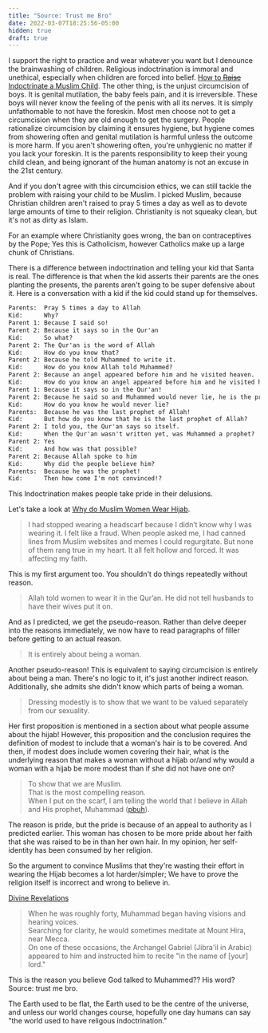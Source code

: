 ```yaml
---
title: "Source: Trust me Bro"
date: 2022-03-07T18:25:56-05:00
hidden: true
draft: true
---
```


I support the right to practice and wear whatever you want but I denounce the
brainwashing of children. Religious indoctrination is immoral and unethical, especially when children are forced into belief. [How to ~~Raise~~ Indoctrinate a Muslim Child](https://www.wikihow.com/Raise-a-Muslim-Child).
The other thing, is the unjust circumcision of boys. It is genital mutilation, the baby feels pain,
and it is irreversible. These boys will never know the feeling of the penis with all its nerves.
It is simply unfathomable to not have the foreskin. Most men choose not to get a circumcision when they
are old enough to get the surgery. People rationalize circumcision by claiming it ensures hygiene,
but hygiene comes from showering often and genital mutilation is harmful unless the outcome is more harm.
If you aren't showering often, you're unhygienic no matter if you lack your foreskin. It is the parents
responsibility to keep their young child clean, and being ignorant of the human anatomy is not an excuse
in the 21st century.

And if you don't agree with this circumcision ethics, we can still tackle the problem with raising your child
to be Muslim. I picked Muslim, because Christian children aren't raised to pray 5 times a day as well as to devote
large amounts of time to their religion. Christianity is not squeaky clean, but it's not as dirty as Islam.

For an example where Christianity goes wrong, the ban on contraceptives by the Pope; Yes this is Catholicism,
however Catholics make up a large chunk of Christians.

There is a difference between indoctrination and telling your kid that Santa is real.
The difference is that when the kid asserts their parents are the ones planting the presents, the parents
aren't going to be super defensive about it. Here is a conversation with a kid if the kid could stand up for themselves.

```txt
Parents:  Pray 5 times a day to Allah
Kid:      Why?
Parent 1: Because I said so!
Parent 2: Because it says so in the Qur'an
Kid:      So what?
Parent 2: The Qur'an is the word of Allah
Kid:      How do you know that?
Parent 2: Because he told Muhammed to write it.
Kid:      How do you know Allah told Muhammed?
Parent 2: Because an angel appeared before him and he visited heaven.
Kid:      How do you know an angel appeared before him and he visited heaven?
Parent 1: Because it says so in the Qur'an!
Parent 2: Because he said so and Muhammed would never lie, he is the prophet
Kid:      How do you know he would never lie?
Parents:  Because he was the last prophet of Allah!
Kid:      But how do you know that he is the last prophet of Allah?
Parent 2: I told you, the Qur'an says so itself.
Kid:      When the Qur'an wasn't written yet, was Muhammed a prophet?
Parent 2: Yes
Kid:      And how was that possible?
Parent 2: Because Allah spoke to him
Kid:      Why did the people believe him?
Parents:  Because he was the prophet!
Kid:      Then how come I'm not convinced!?
```

This Indoctrination makes people take pride in their delusions.

Let's take a look at [Why do Muslim Women Wear Hijab](https://medium.com/interfaith-now/why-do-muslim-women-wear-hijab-8d0cd811e2b1).

> I had stopped wearing a headscarf because I didn’t know why I was wearing it.
> I felt like a fraud. When people asked me, I had canned lines from Muslim websites and memes I could regurgitate.
> But none of them rang true in my heart. It all felt hollow and forced. It was affecting my faith.

This is my first argument too. You shouldn't do things repeatedly without reason.

> Allah told women to wear it in the Qur’an. He did not tell husbands to have their wives put it on.

And as I predicted, we get the pseudo-reason. Rather than delve deeper into the reasons immediately,
we now have to read paragraphs of filler before getting to an actual reason.

> It is entirely about being a woman.

Another pseudo-reason! This is equivalent to saying circumcision is entirely about being a man.
There's no logic to it, it's just another indirect reason. Additionally, she admits she didn't
know which parts of being a woman.

> Dressing modestly is to show that we want to be valued separately from our sexuality.

Her first proposition is mentioned in a section about what people assume about the hijab!
However, this proposition and the conclusion requires the definition of modest to include that a woman's hair is to be covered.
And then, if modest does include women covering their hair, what is the underlying reason that makes a woman without a hijab or/and
why would a woman with a hijab be more modest than if she did not have one on?

> To show that we are Muslim.<br>
> That is the most compelling reason.<br>
> When I put on the scarf, I am telling the world that I believe in Allah and His prophet, Muhammad ([pbuh](https://en.wikipedia.org/wiki/Islamic_honorifics)).

The reason is pride, but the pride is because of an appeal to authority as I predicted earlier.
This woman has chosen to be more pride about her faith that she was raised to be in than her own hair.
In my opinion, her self-identity has been consumed by her religion.

So the argument to convince Muslims that they're wasting their effort in wearing the Hijab becomes a lot harder/simpler;
We have to prove the religion itself is incorrect and wrong to believe in.

[Divine Revelations](https://www.metmuseum.org/learn/educators/curriculum-resources/art-of-the-islamic-world/unit-one/the-prophet-muhammad-and-the-origins-of-islam)

> When he was roughly forty, Muhammad began having visions and hearing voices.<br>
> Searching for clarity, he would sometimes meditate at Mount Hira, near Mecca.<br>
> On one of these occasions, the Archangel Gabriel (Jibra'il in Arabic) appeared to him and instructed him to recite "in the name of \[your] lord."

This is the reason you believe God talked to Muhammed?? His word? Source: trust me bro.

The Earth used to be flat, the Earth used to be the centre of the universe, and unless our world changes course,
hopefully one day humans can say "the world used to have religous indoctrination."

